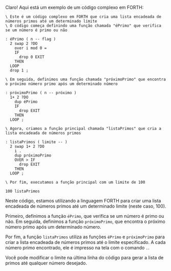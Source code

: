 Claro! Aqui está um exemplo de um código complexo em FORTH:

```
\ Este é um código complexo em FORTH que cria uma lista encadeada de números primos até um determinado limite
\ O código começa definindo uma função chamada "éPrimo" que verifica se um número é primo ou não

: éPrimo ( n -- flag )
  2 swap 2 ?DO
    over i mod 0 =
    IF
      drop 0 EXIT
    THEN
  LOOP
  drop 1 ;

\ Em seguida, definimos uma função chamada "próximoPrimo" que encontra o próximo número primo após um determinado número

: próximoPrimo ( n -- próximo )
  1+ 2 ?DO
    dup éPrimo
    IF
      drop EXIT
    THEN
  LOOP ;

\ Agora, criamos a função principal chamada "listaPrimos" que cria a lista encadeada de números primos

: listaPrimos ( limite -- )
  2 swap 1+ 2 ?DO
    i .
    dup próximoPrimo
    OVER > IF
      drop EXIT
    THEN
  LOOP ;

\ Por fim, executamos a função principal com um limite de 100

100 listaPrimos
```

Neste código, estamos utilizando a linguagem FORTH para criar uma lista encadeada de números primos até um determinado limite (neste caso, 100). 

Primeiro, definimos a função `éPrimo`, que verifica se um número é primo ou não. Em seguida, definimos a função `próximoPrimo`, que encontra o próximo número primo após um determinado número. 

Por fim, a função `listaPrimos` utiliza as funções `éPrimo` e `próximoPrimo` para criar a lista encadeada de números primos até o limite especificado. A cada número primo encontrado, ele é impresso na tela com o comando `.`.

Você pode modificar o limite na última linha do código para gerar a lista de primos até qualquer número desejado.